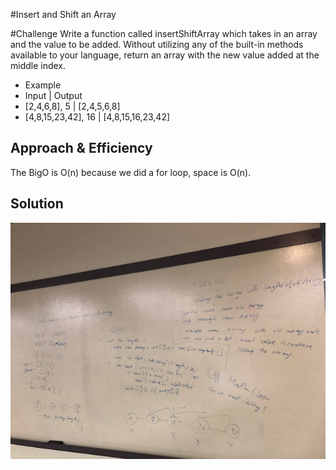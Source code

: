 
#Insert and Shift an Array

#Challenge
Write a function called insertShiftArray which takes in an array and the value to be added. Without utilizing any of the built-in methods available to your language, return an array with the new value added at the middle index.


- Example
- Input	              |   Output
- [2,4,6,8], 5	      |  [2,4,5,6,8]
- [4,8,15,23,42], 16	| [4,8,15,16,23,42]


## Approach & Efficiency
The BigO is O(n) because we did a for loop, space is O(n).

## Solution
![whiteboard](/Assets/ArrayShift.jpg)


